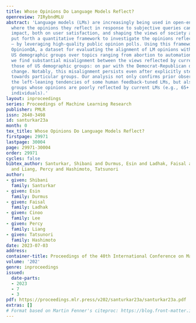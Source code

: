 ```yaml
---
title: Whose Opinions Do Language Models Reflect?
openreview: 7IRybndMLU
abstract: 'Language models (LMs) are increasingly being used in open-ended contexts,
  where the opinions they reflect in response to subjective queries can have a profound
  impact, both on user satisfaction, and shaping the views of society at large. We
  put forth a quantitative framework to investigate the opinions reflected by LMs
  – by leveraging high-quality public opinion polls. Using this framework, we create
  OpinionQA, a dataset for evaluating the alignment of LM opinions with those of 60
  US demographic groups over topics ranging from abortion to automation. Across topics,
  we find substantial misalignment between the views reflected by current LMs and
  those of US demographic groups: on par with the Democrat-Republican divide on climate
  change. Notably, this misalignment persists even after explicitly steering the LMs
  towards particular groups. Our analysis not only confirms prior observations about
  the left-leaning tendencies of some human feedback-tuned LMs, but also surfaces
  groups whose opinions are poorly reflected by current LMs (e.g., 65+ and widowed
  individuals).'
layout: inproceedings
series: Proceedings of Machine Learning Research
publisher: PMLR
issn: 2640-3498
id: santurkar23a
month: 0
tex_title: Whose Opinions Do Language Models Reflect?
firstpage: 29971
lastpage: 30004
page: 29971-30004
order: 29971
cycles: false
bibtex_author: Santurkar, Shibani and Durmus, Esin and Ladhak, Faisal and Lee, Cinoo
  and Liang, Percy and Hashimoto, Tatsunori
author:
- given: Shibani
  family: Santurkar
- given: Esin
  family: Durmus
- given: Faisal
  family: Ladhak
- given: Cinoo
  family: Lee
- given: Percy
  family: Liang
- given: Tatsunori
  family: Hashimoto
date: 2023-07-03
address: 
container-title: Proceedings of the 40th International Conference on Machine Learning
volume: '202'
genre: inproceedings
issued:
  date-parts:
  - 2023
  - 7
  - 3
pdf: https://proceedings.mlr.press/v202/santurkar23a/santurkar23a.pdf
extras: []
# Format based on Martin Fenner's citeproc: https://blog.front-matter.io/posts/citeproc-yaml-for-bibliographies/
---
```

